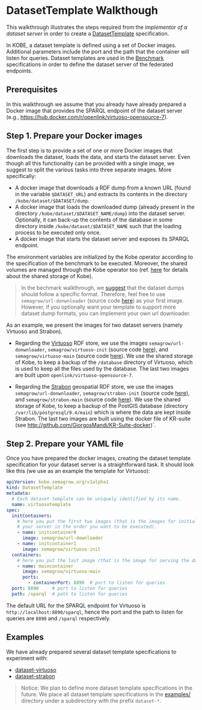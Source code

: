# DatasetTemplate Walkthough

This walkthrough illustrates the steps required from the *implementor of a dataset server* in order to create a [DatasetTemplate](../operator/docs/api.md#datasettemplate) specification.

In KOBE, a dataset template is defined using a set of Docker images.
Additional parameters include the port and the path that the container will listen for queries.
Dataset templates are used in the [Benchmark](../operator/docs/api.md#benchmark) specifications in order to define the dataset server of the federated endpoints.

## Prerequisites

In this walkthrough we assume that you already have already prepared a Docker image that provides the SPARQL endpoint of the dataset server (e.g., https://hub.docker.com/r/openlink/virtuoso-opensource-7).

## Step 1. Prepare your Docker images

The first step is to provide a set of one or more Docker images that downloads the dataset, loads the data, and starts the dataset server.
Even though all this functionality can be provided with a single image, we suggest to split the various tasks into three separate images.
More specifically:

* A docker image that downloads a RDF dump from a known URL (found in the variable `$DATASET_URL`) and extracts its contents in the directory `/kobe/dataset/$DATASET/dump`.
* A docker image that loads the downloaded dump (already present in the directory `/kobe/dataset/$DATASET_NAME/dump`) into the dataset server.
  Optionally, it can back-up the contents of the database in some directory inside `/kobe/dataset/$DATASET_NAME` such that the loading process to be executed only once. 
* A docker image that starts the dataset server and exposes its SPARQL endpoint.

The environment variables are initialized by the Kobe operator according to the specification of the benchmark to be executed.
Moreover, the shared volumes are managed through the Kobe operator too (ref. [here](../operator/docs/storage.md) for details about the shared storage of Kobe).

> In the bechmark walkthrough, we [suggest](benchmarkWalkthrough.md#step-1-prepare-your-dataset-dumps) that the dataset dumps should follow a specific format.
> Therefore, feel free to use `semagrow/url-donwnloader` (source code [here](../dockers/url-downloader)) as your first image. 
> However, if you optionally want your template to support more dataset dump formats, you can implement your own url downloader. 

As an example, we present the images for two dataset servers (namely Virtuoso and Strabon).

* Regarding the [Virtuoso](https://virtuoso.openlinksw.com/) RDF store, we use the images `semagrow/url-donwnloader`,
`semagrow/virtuoso-init` (source code [here](../examples/dataset-virtuoso/virtuoso-init)), and
`semagrow/virtuoso-main` (source code [here](../examples/dataset-virtuoso/virtuoso-main)).
We use the shared storage of Kobe, to keep a backup of the `/database` directory of Virtuoso, which is used to keep all the files used by the database.
The last two images are built upon `openlink/virtuoso-opensource-7`.

* Regarding the [Strabon](http://strabon.di.uoa.gr/) geospatial RDF store, we use the images `semagrow/url-donwnloader`,
`semagrow/strabon-init` (source code [here](../examples/dataset-strabon/strabon-init)), and
`semagrow/strabon-main` (source code [here](../examples/dataset-strabon/strabon-main)).
We use the shared storage of Kobe, to keep a backup of the PostGIS database (directory `/var/lib/postgresql/9.4/main`)
which is where the data are kept inside Strabon.
The last two images are built using the docker file of KR-suite (see http://github.com/GiorgosMandi/KR-Suite-docker)`.

## Step 2. Prepare your YAML file

Once you have prepared the docker images, creating the dataset template specification for your dataset server is a straightforward task.
It should look like this (we use as an example the template for Virtuoso):

```yaml
apiVersion: kobe.semagrow.org/v1alpha1
kind: DatasetTemplate
metadata:
  # Each dataset template can be uniquely identified by its name.
  name: virtuosotemplate
spec:
  initContainers:
    # here you put the first two images (that is the images for initializing
    # your server in the order you want to be executed).
    - name: initcontainer0
      image: semagrow/url-downloader
    - name: initcontainer1
      image: semagrow/virtuoso-init
  containers:
    # here you put the last image (that is the image for serving the data)
    - name: maincontainer
      image: semagrow/virtuoso-main
      ports:
        - containerPort: 8890  # port to listen for queries
  port: 8890     # port to listen for queries
  path: /sparql  # path to listen for queries

```

The default URL for the SPARQL endpoint for Virtuoso is `http://localhost:8890/sparql`, hence the port and the path to listen for queries are `8890` and `/sparql` respectively.

## Examples

We have already prepared several dataset template specifications to experiment with:

* [dataset-virtuoso](../examples/dataset-virtuoso)
* [dataset-strabon](../examples/dataset-strabon)

> Notice: We plan to define more dataset template specifications in the future.
> We place all dataset template specifications in the [examples/](../examples/) directory
> under a subdirectory with the prefix `dataset-*`. 

